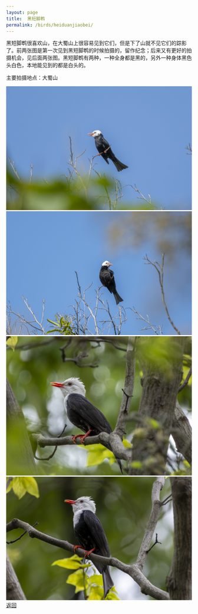 ```yaml
---
layout: page
title: 	黑短脚鹎
permalink: /birds/heiduanjiaobei/
---
```

黑短脚鹎很喜欢山，在大蜀山上很容易见到它们，但是下了山就不见它们的踪影了。前两张图是第一次见到黑短脚鹎的时候拍摄的，留作纪念；后来又有更好的拍摄机会，见后面两张图。黑短脚鹎有两种，一种全身都是黑的，另外一种身体黑色头白色，本地能见到的都是白头的。

主要拍摄地点：大蜀山

![](../picture/黑短脚鹎/DSC_4928-NEF_DxO_DeepPRIME.jpg)
![](../picture/黑短脚鹎/DSC_4937-NEF_DxO_DeepPRIME.jpg)
![](../picture/黑短脚鹎/DSCN2937-NRW_DxO_DeepPRIMEXD.jpg)
![](../picture/黑短脚鹎/0U9A7411-CR3_DxO_DeepPRIMEXD.jpg)
[返回](../../)
